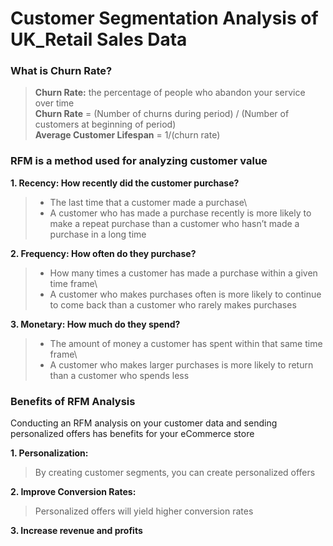 # Customer Segmentation Analysis of UK_Retail Sales Data

### What is Churn Rate?
> **Churn Rate:** the percentage of people who abandon your service over time\
> **Churn Rate** = (Number of churns during period) / (Number of customers at beginning of period)\
> **Average Customer Lifespan** = 1/(churn rate)


### RFM is a method used for analyzing customer value
 **1. Recency: How recently did the customer purchase?**
> - The last time that a customer made a purchase\
> - A customer who has made a purchase recently is more likely to make a repeat purchase than a customer who hasn’t made a purchase in a long time

**2. Frequency: How often do they purchase?**
> - How many times a customer has made a purchase within a given time frame\
> - A customer who makes purchases often is more likely to continue to come back than a customer who rarely makes purchases

**3. Monetary: How much do they spend?**
> - The amount of money a customer has spent within that same time frame\
> - A customer who makes larger purchases is more likely to return than a customer who spends less


### Benefits of RFM Analysis
Conducting an RFM analysis on your customer data and sending personalized offers has benefits for your eCommerce store

**1. Personalization:**
> By creating customer segments, you can create personalized offers

**2. Improve Conversion Rates:**

> Personalized offers will yield higher conversion rates

**3. Increase revenue and profits**
